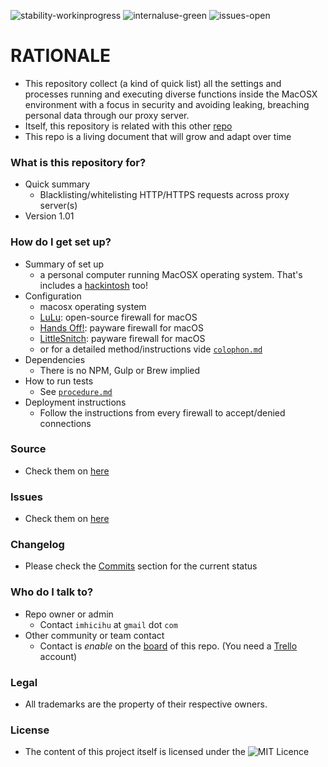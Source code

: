 ![stability-workinprogress](https://bitbucket.org/repo/ekyaeEE/images/477405737-stability_work_in_progress.png)
![internaluse-green](https://bitbucket.org/repo/ekyaeEE/images/3847436881-internal_use_stable.png)
![issues-open](https://bitbucket.org/repo/ekyaeEE/images/2944199103-issues_open.png)

# RATIONALE #

* This repository collect (a kind of quick list) all the settings and processes running and executing diverse functions inside the MacOSX environment with a focus in security and avoiding leaking, breaching personal data through our proxy server.
* Itself, this repository is related with this other [repo](https://bitbucket.org/imhicihu/conferences/src/master/)
* This repo is a living document that will grow and adapt over time

### What is this repository for? ###

* Quick summary
    - Blacklisting/whitelisting HTTP/HTTPS requests across proxy server(s)
* Version 1.01

### How do I get set up? ###

* Summary of set up
    - a personal computer running MacOSX operating system. That's includes a [hackintosh](https://en.wikipedia.org/wiki/Hackintosh) too!
* Configuration
    - macosx operating system
	- [LuLu](https://objective-see.com/products/lulu.html): open-source firewall for macOS
	- [Hands Off!](https://www.oneperiodic.com/products/handsoff/): payware firewall for macOS
	- [LittleSnitch](https://www.obdev.at/products/littlesnitch/index.html): payware firewall for macOS
	- or for a detailed method/instructions vide [`colophon.md`](https://bitbucket.org/imhicihu/firewall-settings-on-mac-environments-internal-use/src/master/colophon.md)
* Dependencies
    - There is no NPM, Gulp or Brew implied
* How to run tests
    - See [`procedure.md`](https://bitbucket.org/imhicihu/firewall-settings-on-mac-environments-internal-use/src/master/Procedure.md)
* Deployment instructions
    - Follow the instructions from every firewall to accept/denied connections

### Source ###

* Check them on [here](https://bitbucket.org/imhicihu/firewall-settings-on-mac-environments-internal-use/src)

### Issues ###

* Check them on [here](https://bitbucket.org/imhicihu/firewall-settings-on-mac-environments-internal-use/issues)

### Changelog ###

* Please check the [Commits](https://bitbucket.org/imhicihu/firewall-settings-on-mac-environments-internal-use/commits/) section for the current status

### Who do I talk to? ###

* Repo owner or admin
    - Contact `imhicihu` at `gmail` dot `com`
* Other community or team contact
    - Contact is _enable_ on the [board](https://bitbucket.org/imhicihu/firewall-settings-on-mac-environments-internal-use/addon/trello/trello-board) of this repo. (You need a [Trello](https://trello.com/) account)


### Legal ###

* All trademarks are the property of their respective owners.

### License ###

* The content of this project itself is licensed under the ![MIT Licence](https://bitbucket.org/repo/ekyaeEE/images/2049852260-MIT-license-green.png) 